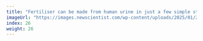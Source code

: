 ```yaml
---
title: "Fertiliser can be made from human urine in just a few simple steps"
imageUrl: "https://images.newscientist.com/wp-content/uploads/2025/01/20145124/SEI_236667263.jpg?width=788"
index: 26
weight: 26
---
```

